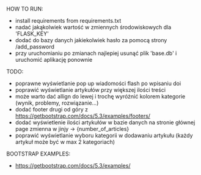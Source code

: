 HOW TO RUN:
- install requirements from requirements.txt
- nadać jakąkolwiek wartość w zmiennych środowiskowych dla 'FLASK_KEY'
- dodać do bazy danych jakiekolwiek hasło za pomocą strony /add_password
- przy uruchomianiu po zmianach najlepiej usunąć plik 'base.db' i uruchomić aplikację ponownie


TODO:
- poprawne wyświetlanie pop up wiadomości flash po wpisaniu doi
- poprawić wyświetlanie artykułów przy większej ilości treści
- może warto dać allign do lewej i trochę wyróżnić kolorem kategorie (wynik, problemy, rozwiązanie...)
- dodać footer drugi od góry z https://getbootstrap.com/docs/5.3/examples/footers/ 
- dodać wyświetlenie ilości artykułów w bazie danych na stronie głównej page zmienna w jinjy -> {number_of_articles}
- poprawić wyświetlanie wyboru kategorii w dodawaniu artykułu (każdy artykuł może być w max 2 kategoriach)

BOOTSTRAP EXAMPLES:
- https://getbootstrap.com/docs/5.3/examples/
